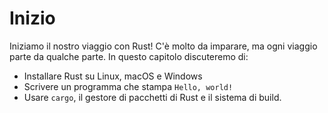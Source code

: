 # Inizio

Iniziamo il nostro viaggio con Rust! C'è molto da imparare, ma ogni viaggio
parte da qualche parte. In questo capitolo discuteremo di:

* Installare Rust su Linux, macOS e Windows
* Scrivere un programma che stampa `Hello, world!`
* Usare `cargo`, il gestore di pacchetti di Rust e il sistema di build.
